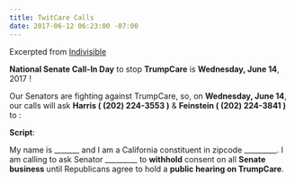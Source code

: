 ```yaml
---
title: TwitCare Calls
date: 2017-06-12 06:23:00 -07:00
---
```


Excerpted from [Indivisible](https://www.indivisibleguide.com/resource/stop-trumpcare-june-action-plan/)


**National Senate Call-In Day** to stop **TrumpCare** is **Wednesday, June 14**, 2017 !

Our Senators are fighting against TrumpCare, so, on **Wednesday, June 14**, our calls will ask **Harris ( (202) 224-3553 )** & **Feinstein ( (202) 224-3841 )** to :

**Script**:

My name is _______ and I am a California constituent in zipcode _________.  I am calling to ask Senator _________ to **withhold** consent on all **Senate business** until Republicans agree to hold a **public hearing on TrumpCare**.



